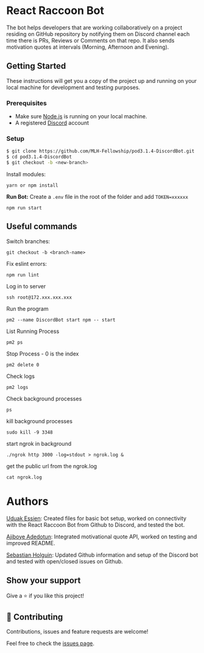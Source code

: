 # React Raccoon Bot

The bot helps developers that are working collaboratively on a project residing on GitHub repository by notifying them on Discord channel each time there is PRs, Reviews or Comments on that repo. It also sends motivation quotes at intervals (Morning, Afternoon and Evening).

## Getting Started

These instructions will get you a copy of the project up and running on your local machine for development and testing purposes.

### Prerequisites

- Make sure [Node.js](https://nodejs.org/en/download/) is running on your local machine.
- A registered [Discord](https://discord.com/) account


### Setup

~~~bash
$ git clone https://github.com/MLH-Fellowship/pod3.1.4-DiscordBot.git
$ cd pod3.1.4-DiscordBot
$ git checkout -b <new-branch>
~~~

Install modules:

```
yarn or npm install
```

**Run Bot:**
Create a `.env` file in the root of the folder and add `TOKEN=xxxxxx`

``` 
npm run start
```

## Useful commands

Switch branches:
```
git checkout -b <branch-name>
```

Fix eslint errors:
```
npm run lint
```

Log in to server
```
ssh root@172.xxx.xxx.xxx
```

Run the program 
```
pm2 --name DiscordBot start npm -- start
```

List Running Process
```
pm2 ps
```

Stop Process - 0 is the index
```
pm2 delete 0 
```

Check logs
```
pm2 logs
```

Check background processes
```
ps
```

kill background processes
```
sudo kill -9 3348
```

start ngrok in background
```
./ngrok http 3000 -log=stdout > ngrok.log &
```

get the public url from the ngrok.log
```
cat ngrok.log
```

# Authors

[Uduak Essien](https://github.com/acushlakoncept): Created files for basic bot setup, worked on connectivity with the React Raccoon Bot from Github to Discord, and tested the bot.

[Ajiboye Adedotun](https://github.com/Youngprinnce): Integrated motivational quote API, worked on testing and improved README.

[Sebastian Holguin](https://github.com/sebastian-holguin): Updated Github information and setup of the Discord bot and tested with open/closed issues on Github.

## Show your support

Give a ⭐️ if you like this project!

## 🤝 Contributing

Contributions, issues and feature requests are welcome!

Feel free to check the [issues page](issues/).
